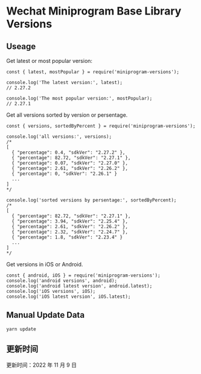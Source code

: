 
# Wechat Miniprogram Base Library Versions

## Useage

Get latest or most popular version:

```;
const { latest, mostPopular } = require('miniprogram-versions');

console.log('The latest version:', latest);
// 2.27.2

console.log('The most popular version:', mostPopular);
// 2.27.1

```

Get all versions sorted by version or persentage.

```
const { versions, sortedByPercent } = require('miniprogram-versions');

console.log('all versions:', versions);
/*
[
  { "percentage": 0.4, "sdkVer": "2.27.2" },
  { "percentage": 82.72, "sdkVer": "2.27.1" },
  { "percentage": 0.07, "sdkVer": "2.27.0" },
  { "percentage": 2.61, "sdkVer": "2.26.2" },
  { "percentage": 0, "sdkVer": "2.26.1" }
  ...
]
*/

console.log('sorted versions by persentage:', sortedByPercent);
/*
[
  { "percentage": 82.72, "sdkVer": "2.27.1" },
  { "percentage": 3.94, "sdkVer": "2.25.4" },
  { "percentage": 2.61, "sdkVer": "2.26.2" },
  { "percentage": 2.32, "sdkVer": "2.24.7" },
  { "percentage": 1.8, "sdkVer": "2.23.4" }
  ...
]
*/
```

Get versions in iOS or Android.

```
const { android, iOS } = require('miniprogram-versions');
console.log('android versions', android);
console.log('android latest version', android.latest);
console.log('iOS versions', iOS);
console.log('iOS latest version', iOS.latest);
```

## Manual Update Data

```
yarn update
```

## 更新时间

更新时间：2022 年 11 月 9 日
